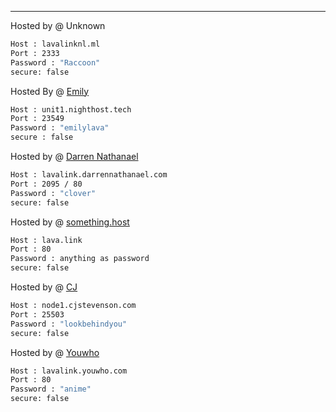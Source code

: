 ---
Hosted by @ Unknown
```bash
Host : lavalinknl.ml
Port : 2333
Password : "Raccoon"
secure: false
```
Hosted By @ [Emily](https://github.com/Emily8733)
```bash
Host : unit1.nighthost.tech
Port : 23549
Password : "emilylava"
secure : false
```
Hosted by @ [Darren Nathanael](https://darrennathanael.com)
```bash
Host : lavalink.darrennathanael.com
Port : 2095 / 80
Password : "clover"
secure: false
```
Hosted by @ [something.host](https://support.something.host/en/article/lavalink-hosting-okm26z/)
```bash
Host : lava.link
Port : 80
Password : anything as password
secure: false
```
Hosted by @ [CJ](https://cjstevenson.com/)
```bash
Host : node1.cjstevenson.com
Port : 25503
Password : "lookbehindyou"
secure: false
```
Hosted by @ [Youwho](https://github.com/Youwho1234567)
```bash
Host : lavalink.youwho.com
Port : 80
Password : "anime"
secure: false
```
